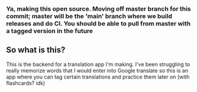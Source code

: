 ### Ya, making this open source. Moving off master branch for this commit; master will be the 'main' branch where we build releases and do CI. You should be able to pull from master with a tagged version in the future

## So what is this?
This is the backend for a translation app I'm making. I've been struggling to really memorize words that I would enter into Google translate so this is an app where you can tag certain translations and practice them later on (with flashcards? idk)
